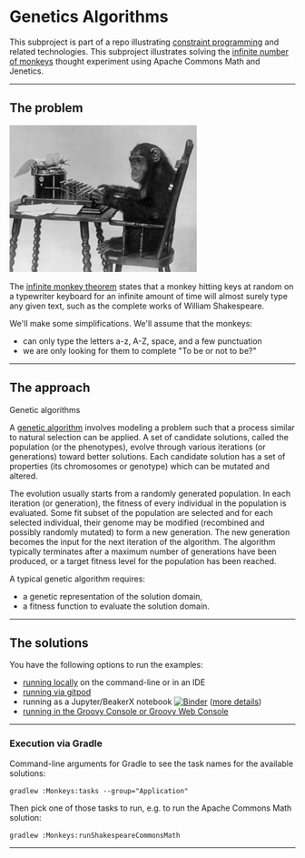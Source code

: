 # Genetics Algorithms

This subproject is part of a repo illustrating [constraint programming](../..) and related technologies.
This subproject illustrates
solving the [infinite number of monkeys](https://en.wikipedia.org/wiki/Infinite_monkey_theorem) thought
experiment using Apache Commons Math and Jenetics.

---

## The problem

![Chimpanzee at keyboard](../../docs/images/Chimpanzee.png)

The [infinite monkey theorem](https://en.wikipedia.org/wiki/Infinite_monkey_theorem) states that a monkey hitting keys
at random on a typewriter keyboard for an infinite amount of time
will almost surely type any given text,
such as the complete works of William Shakespeare.

We'll make some simplifications. We'll assume that the monkeys:
* can only type the letters a-z, A-Z, space, and a few punctuation
* we are only looking for them to complete "To be or not to be?"

---

## The approach

Genetic algorithms 

A [genetic algorithm](https://en.wikipedia.org/wiki/Genetic_algorithm)
involves modeling a problem such that a process similar to natural selection can be applied.
A set of candidate solutions, called the population (or the phenotypes), evolve
through various iterations (or generations) toward better solutions.
Each candidate solution has a set of properties (its chromosomes or genotype)
which can be mutated and altered.

The evolution usually starts from a randomly generated population.
In each iteration (or generation), the fitness of every individual in the population is evaluated.
Some fit subset of the population are selected and for each selected individual, their
genome may be modified (recombined and possibly randomly mutated) to form a new generation.
The new generation becomes the input for the next iteration of the algorithm.
The algorithm typically terminates after a maximum number of generations have been produced,
or a target fitness level for the population has been reached.

A typical genetic algorithm requires:
* a genetic representation of the solution domain,
* a fitness function to evaluate the solution domain.

---

## The solutions

You have the following options to run the examples:

* [running locally](../../docs/RunningLocal.md) on the command-line or in an IDE
* [running via gitpod](../../docs/RunningGitpod.md)
* running as a Jupyter/BeakerX notebook [![Binder](https://mybinder.org/badge_logo.svg)](https://mybinder.org/v2/gh/paulk-asert/groovy-constraint-programming/master?filepath=subprojects%2FMonkeys%2Fsrc%2Fmain%2Fnotebook%2FMonkeys.ipynb) ([more details](../../docs/RunningBeakerX.md))
* [running in the Groovy Console or Groovy Web Console](../../docs/RunningConsole.md)

---

### Execution via Gradle

Command-line arguments for Gradle to see the task names for the available solutions:
```
gradlew :Monkeys:tasks --group="Application"
```
Then pick one of those tasks to run, e.g. to run the Apache Commons Math solution:
```
gradlew :Monkeys:runShakespeareCommonsMath
```

---

